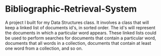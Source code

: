 # Bibliographic-Retrieval-System

A project I built for my Data Structures class. It involves a class that will keep a linked list of documents id's, in sorted order. The id's will represent the documents in which a particular word appears. These linked lists could be used to perform searches for documents that contain a particular word, documents that all words in a collection, documents that contain at least one word from a collection, and so on.
